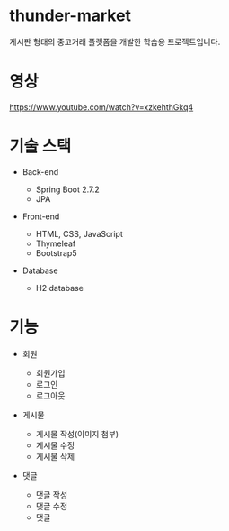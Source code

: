 # thunder-market
게시판 형태의 중고거래 플랫폼을 개발한 학습용 프로젝트입니다.

# 영상
https://www.youtube.com/watch?v=xzkehthGkq4

# 기술 스택
- Back-end
  - Spring Boot 2.7.2
  - JPA
  
- Front-end
  - HTML, CSS, JavaScript
  - Thymeleaf
  - Bootstrap5
  
- Database
  - H2 database

# 기능

- 회원
  - 회원가입
  - 로그인
  - 로그아웃
  
- 게시물
  - 게시물 작성(이미지 첨부)
  - 게시물 수정
  - 게시물 삭제
  
- 댓글
  - 댓글 작성
  - 댓글 수정
  - 댓글 
